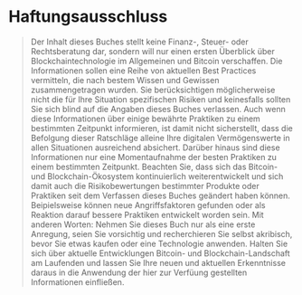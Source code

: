 # Haftungsausschluss

> Der Inhalt dieses Buches stellt keine Finanz-, Steuer- oder Rechtsberatung dar, sondern will nur einen ersten Überblick über Blockchaintechnologie im Allgemeinen und Bitcoin verschaffen. Die Informationen sollen eine Reihe von aktuellen Best Practices vermitteln, die nach bestem Wissen und Gewissen zusammengetragen wurden. Sie berücksichtigen möglicherweise nicht die für Ihre Situation spezifischen Risiken und keinesfalls sollten Sie sich blind auf die Angaben dieses Buches verlassen. Auch wenn diese Informationen über einige bewährte Praktiken zu einem bestimmten Zeitpunkt informieren, ist damit nicht sicherstellt, dass die Befolgung dieser Ratschläge alleine Ihre digitalen Vermögenswerte in allen Situationen ausreichend absichert. Darüber hinaus sind diese Informationen nur eine Momentaufnahme der besten Praktiken zu einem bestimmten Zeitpunkt. Beachten Sie, dass sich das Bitcoin- und Blockchain-Ökosystem kontinuierlich weiterentwickelt und sich damit auch die Risikobewertungen bestimmter Produkte oder Praktiken seit dem Verfassen dieses Buches geändert haben können. Beipielsweise können neue Angriffsfaktoren gefunden oder als Reaktion darauf bessere Praktiken entwickelt worden sein. Mit anderen Worten: Nehmen Sie dieses Buch nur als eine erste Anregung, seien Sie vorsichtig und recherchieren Sie selbst akribisch, bevor Sie etwas kaufen oder eine Technologie anwenden. Halten Sie sich über aktuelle Entwicklungen Bitcoin- und Blockchain-Landschaft am Laufenden und lassen Sie Ihre neuen und aktuellen Erkenntnisse daraus in die Anwendung der hier zur Verfüung gestellten Informationen einfließen.
